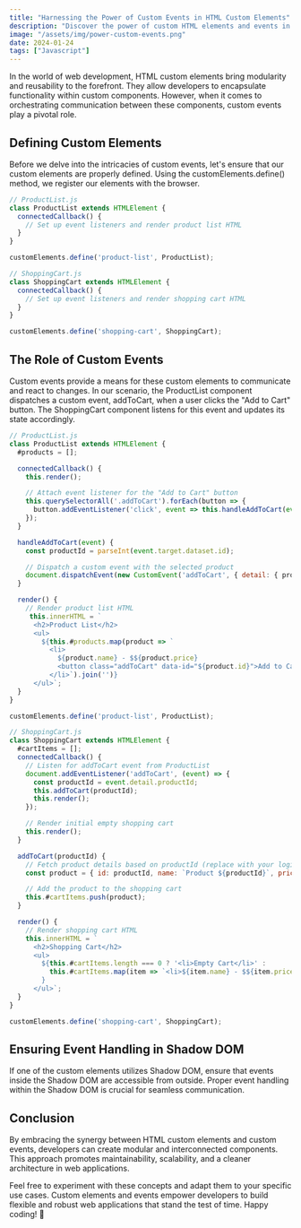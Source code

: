 ```yaml
---
title: "Harnessing the Power of Custom Events in HTML Custom Elements"
description: "Discover the power of custom HTML elements and events in web development. Learn how to create modular and reusable components, enhance communication between elements, and follow best practices for building scalable web applications."
image: "/assets/img/power-custom-events.png"
date: 2024-01-24
tags: ["Javascript"]
---
```



In the world of web development, HTML custom elements bring modularity and reusability to the forefront. They allow developers to encapsulate functionality within custom components. However, when it comes to orchestrating communication between these components, custom events play a pivotal role.

## Defining Custom Elements
Before we delve into the intricacies of custom events, let's ensure that our custom elements are properly defined. Using the customElements.define() method, we register our elements with the browser.

```javascript
// ProductList.js
class ProductList extends HTMLElement {
  connectedCallback() {
    // Set up event listeners and render product list HTML
  }
}

customElements.define('product-list', ProductList);

```

```javascript
// ShoppingCart.js
class ShoppingCart extends HTMLElement {
  connectedCallback() {
    // Set up event listeners and render shopping cart HTML
  }
}

customElements.define('shopping-cart', ShoppingCart);

```

## The Role of Custom Events
Custom events provide a means for these custom elements to communicate and react to changes. In our scenario, the ProductList component dispatches a custom event, addToCart, when a user clicks the "Add to Cart" button. The ShoppingCart component listens for this event and updates its state accordingly.

```javascript
// ProductList.js
class ProductList extends HTMLElement {
  #products = [];

  connectedCallback() {
    this.render();

    // Attach event listener for the "Add to Cart" button
    this.querySelectorAll('.addToCart').forEach(button => {
      button.addEventListener('click', event => this.handleAddToCart(event));
    });
  }

  handleAddToCart(event) {
    const productId = parseInt(event.target.dataset.id);

    // Dispatch a custom event with the selected product
    document.dispatchEvent(new CustomEvent('addToCart', { detail: { productId } }));
  }

  render() {
    // Render product list HTML
     this.innerHTML = `
      <h2>Product List</h2>
      <ul>
        ${this.#products.map(product => `
          <li>
            ${product.name} - $${product.price}
            <button class="addToCart" data-id="${product.id}">Add to Cart</button>
          </li>`).join('')}
      </ul>`;
  }
}

customElements.define('product-list', ProductList);

```

```javascript
// ShoppingCart.js
class ShoppingCart extends HTMLElement {
  #cartItems = [];
  connectedCallback() {
    // Listen for addToCart event from ProductList
    document.addEventListener('addToCart', (event) => {
      const productId = event.detail.productId;
      this.addToCart(productId);
      this.render();
    });

    // Render initial empty shopping cart
    this.render();
  }

  addToCart(productId) {
    // Fetch product details based on productId (replace with your logic)
    const product = { id: productId, name: `Product ${productId}`, price: 19.99 };

    // Add the product to the shopping cart
    this.#cartItems.push(product);
  }

  render() {
    // Render shopping cart HTML
    this.innerHTML = `
      <h2>Shopping Cart</h2>
      <ul>
        ${this.#cartItems.length === 0 ? '<li>Empty Cart</li>' :
          this.#cartItems.map(item => `<li>${item.name} - $${item.price}</li>`).join('')
        }
      </ul>`;
  }
}

customElements.define('shopping-cart', ShoppingCart);

```

## Ensuring Event Handling in Shadow DOM
If one of the custom elements utilizes Shadow DOM, ensure that events inside the Shadow DOM are accessible from outside. Proper event handling within the Shadow DOM is crucial for seamless communication.

## Conclusion
By embracing the synergy between HTML custom elements and custom events, developers can create modular and interconnected components. This approach promotes maintainability, scalability, and a cleaner architecture in web applications.

Feel free to experiment with these concepts and adapt them to your specific use cases. Custom elements and events empower developers to build flexible and robust web applications that stand the test of time. Happy coding! 🚀